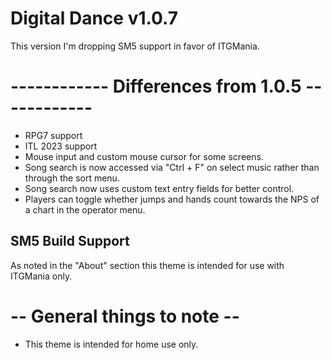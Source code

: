 # Digital Dance v1.0.7
This version I'm dropping SM5 support in favor of ITGMania.

# ------------ Differences from 1.0.5 ------------
- RPG7 support
- ITL 2023 support
- Mouse input and custom mouse cursor for some screens.
- Song search is now accessed via "Ctrl + F" on select music rather than through the sort menu.
- Song search now uses custom text entry fields for better control.
- Players can toggle whether jumps and hands count towards the NPS of a chart in the operator menu.

## SM5 Build Support
As noted in the "About" section this theme is intended for use with ITGMania only.

# -- General things to note --
- This theme is intended for home use only.